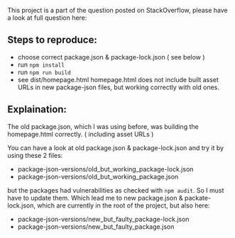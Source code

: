 This project is a part of the question posted on StackOverflow, please have a look at full question here: 


## Steps to reproduce:
- choose correct package.json & package-lock.json ( see below )
- run `npm install`
- run `npm run build`
- see dist/homepage.html
homepage.html does not include built asset URLs in new package-json files,
but working correctly with old ones.


## Explaination:

The old package.json, which I was using before, was building the homepage.html correctly. ( including asset URLs )

You can have a look at old package.json & package-lock.json and try it by using these 2 files:
- package-json-versions/old_but_working_package-lock.json
- package-json-versions/old_but_working_package.json

but the packages had vulnerabilities as checked with `npm audit`. 
So I must have to update them. Which lead me to new package.json & packate-lock.json, which are currently in the root of the project, but also here:
- package-json-versions/new_but_faulty_package-lock.json
- package-json-versions/new_but_faulty_package.json
